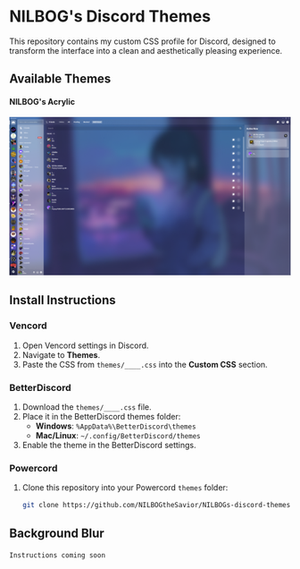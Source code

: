 # NILBOG's Discord Themes

This repository contains my custom CSS profile for Discord, designed to transform the interface into a clean and aesthetically pleasing experience.

## Available Themes

#### NILBOG's Acrylic
![NILBOG's Acrylic](img/nilbogs-acrylic.png)

## Install Instructions

### Vencord
1. Open Vencord settings in Discord.
2. Navigate to **Themes**.
3. Paste the CSS from `themes/____.css` into the **Custom CSS** section.

### BetterDiscord
1. Download the `themes/____.css` file.
2. Place it in the BetterDiscord themes folder:
   - **Windows**: `%AppData%\BetterDiscord\themes`
   - **Mac/Linux**: `~/.config/BetterDiscord/themes`
3. Enable the theme in the BetterDiscord settings.

### Powercord
1. Clone this repository into your Powercord `themes` folder:
   ```bash
   git clone https://github.com/NILBOGtheSavior/NILBOGs-discord-themes.git ~/.powercord/themes/custom-css

## Background Blur

```Instructions coming soon```